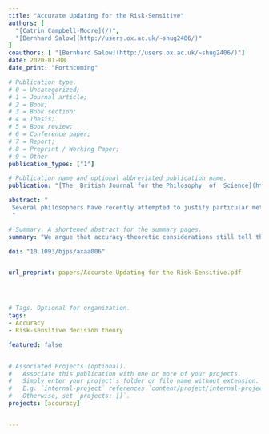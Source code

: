 ```yaml
---
title: "Accurate Updating for the Risk-Sensitive"
authors: [
  "[Catrin Campbell-Moore](/)",
  "[Bernhard Salow](http://users.ox.ac.uk/~shug2406/)"
]
coauthors: [ "[Bernhard Salow](http://users.ox.ac.uk/~shug2406/)"]
date: 2020-01-08
date_print: "Forthcoming"

# Publication type.
# 0 = Uncategorized;
# 1 = Journal article;
# 2 = Book;
# 3 = Book section;
# 4 = Thesis;
# 5 = Book review;
# 6 = Conference paper;
# 7 = Report;
# 8 = Preprint / Working Paper;
# 9 = Other
publication_types: ["1"]

# Publication name and optional abbreviated publication name.
publication: "[The	British	Journal for	the	Philosophy	of	Science](https://academic.oup.com/bjps)"

abstract: "
 Several philosophers have recently attempted to justify particular methods of belief revision by showing that they are the optimal means towards the epistemic end of accurate belief. These attempts, however, presuppose that means should be evaluated according to classical expected utility theory; and there is a long tradition maintaining that expected utility theory is too restrictive as a theory of means-end rationality, ruling out too many natural ways of taking risk into account. In this paper, we investigate what belief-revision procedures are supported by accuracy-theoretic considerations once we allow agents to be risk-sensitive. We conclude that, if accuracy-theoretic considerations tell risk-sensitive agents anything about belief-revision, they tell them the same thing they tell agents that maximize expected utility: they should conditionalize.
 "

# Summary. A shortened abstract for the summary pages.
summary: "We argue that accuracy-theoretic considerations still tell the risk-sensitive to update by conditionalization."

doi: "10.1093/bjps/axaa006"


url_preprint: papers/Accurate Updating for the Risk-Sensitive.pdf




# Tags. Optional for organization.
tags:
- Accuracy
- Risk-sensitive decision theory

featured: false


# Associated Projects (optional).
#   Associate this publication with one or more of your projects.
#   Simply enter your project's folder or file name without extension.
#   E.g. `internal-project` references `content/project/internal-project/index.md`.
#   Otherwise, set `projects: []`.
projects: [accuracy]


---
```

